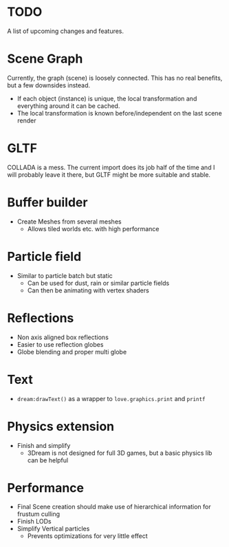 # TODO

A list of upcoming changes and features.

# Scene Graph

Currently, the graph (scene) is loosely connected.
This has no real benefits, but a few downsides instead.

* If each object (instance) is unique, the local transformation and everything around it can be cached.
* The local transformation is known before/independent on the last scene render

# GLTF

COLLADA is a mess. The current import does its job half of the time and I will probably leave it there, but GLTF might be more suitable and stable.

# Buffer builder

* Create Meshes from several meshes
    * Allows tiled worlds etc. with high performance

# Particle field

* Similar to particle batch but static
    * Can be used for dust, rain or similar particle fields
    * Can then be animating with vertex shaders

# Reflections

* Non axis aligned box reflections
* Easier to use reflection globes
* Globe blending and proper multi globe

# Text

* `dream:drawText()` as a wrapper to `love.graphics.print` and `printf`

# Physics extension

* Finish and simplify
    * 3Dream is not designed for full 3D games, but a basic physics lib can be helpful

# Performance

* Final Scene creation should make use of hierarchical information for frustum culling
* Finish LODs
* Simplify Vertical particles
    * Prevents optimizations for very little effect